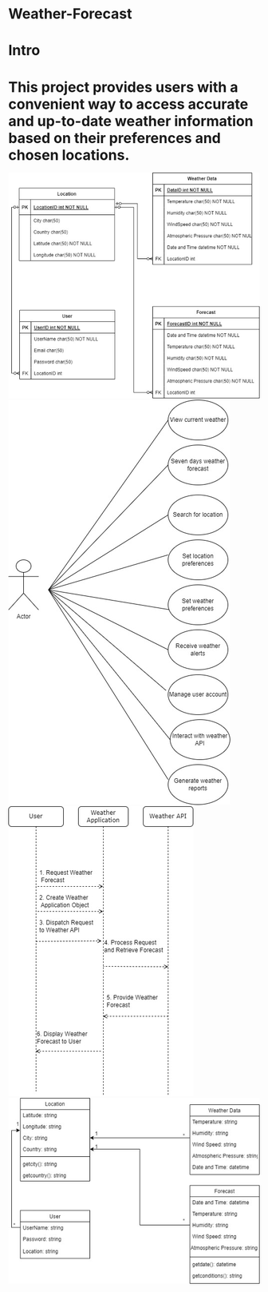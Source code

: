 # Weather-Forecast
# Intro
# This project provides users with a convenient way to access accurate and up-to-date weather information based on their preferences and chosen locations.
![Entity-Relationship Diagram](https://github.com/homa-ae/Weather-Forecast/blob/main/Entity-Relationship%20Diagram.jpg?raw=true)
![Use Case Diagram](https://raw.githubusercontent.com/homa-ae/Weather-Forecast/918dc590ed5834ec795196e50307c72ab60775a4/Use%20Case%20Diagram.jpg)
![Sequence Diagram](https://github.com/homa-ae/Weather-Forecast/blob/main/Sequence%20Diagram.jpg?raw=true)
![Class Diagram](https://github.com/homa-ae/Weather-Forecast/blob/main/Class%20Diagram.jpg?raw=true)
